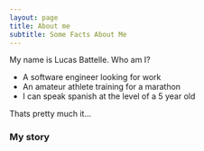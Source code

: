 ```yaml
---
layout: page
title: About me
subtitle: Some Facts About Me
---
```


My name is Lucas Battelle. Who am I?

- A software engineer looking for work
- An amateur athlete training for a marathon
- I can speak spanish at the level of a 5 year old

Thats pretty much it...

### My story